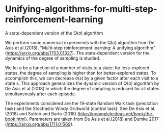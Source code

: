 # Unifying-algorithms-for-multi-step-reinforcement-learning
A state-dependent version of the Q(&sigma;) algorithm

We perform some numerical experiments with the Q(&sigma;) algorithm from De Asis et al.(2018), "Multi-step reinforcement learning: A unifying
algorithm" (https://arxiv.org/abs/1703.01327). The state-dependent version for the dynamics of the degree of sampling is studied. 

We let &sigma; be a function of a number of visits to a state: for less-explored states, the degree of sampling is higher than for better-explored states. To accomplish this, we can decrease &sigma;(s) by a given factor after each visit to a state s. This approach generalizes the dynamic version of Q(&sigma;) algorithm by De Asis et al.(2018) in which the degree of sampling is reduced for all states simultaneously after each episode.

The experiments considered are the 19-state Random Walk task (prediction task) and the Stochastic Windy Gridworld (control task). See De Asis et al.(2018) and Sutton and Barto (2018) (http://incompleteideas.net/book/the-book.html). Parameters are taken from De Asis et al.(2018) and Dumke 2017 (https://arxiv.org/abs/1711.01569).
